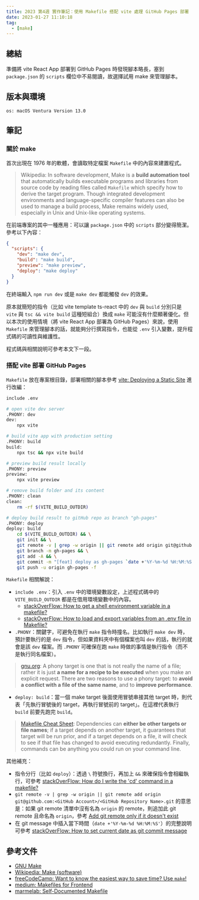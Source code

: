 ```yaml
---
title: 2023 第4週 實作筆記：使用 Makefile 搭配 vite 處理 GitHub Pages 部署
date: 2023-01-27 11:10:18
tag:
  - [make]
---
```


## 總結

準備將 vite React App 部署到 GitHub Pages 時發現腳本略長，塞到 `package.json` 的 `scripts` 欄位中不易閱讀，故選擇試用 make 來管理腳本。

## 版本與環境

```
os: macOS Ventura Version 13.0
```

## 筆記

### 關於 make

首次出現在 1976 年的軟體，會讀取特定檔案 `Makefile` 中的內容來建置程式。

> Wikipedia: In software development, Make is a **build automation tool** that automatically builds executable programs and libraries from source code by reading files called `Makefile` which specify how to derive the target program. Though integrated development environments and language-specific compiler features can also be used to manage a build process, Make remains widely used, especially in Unix and Unix-like operating systems.

在前端專案的其中一種應用：可以讓 `package.json` 中的 `scripts` 部分變得簡潔。參考以下內容：

```json
{
  "scripts": {
    "dev": "make dev",
    "build": "make build",
    "preview": "make preview",
    "deploy": "make deploy"
  }
}
```

在終端輸入 `npm run dev` 或是 `make dev` 都能觸發 `dev` 的效果。

原本就簡短的指令（比如 vite template ts-react 中的 `dev` 與 `build` 分別只是 `vite` 與 `tsc && vite build` 這種短組合）換成 `make` 可能沒有什麼顯著優化。但以本次的使用情境（將 vite React App 部署為 GitHub Pages）來說，使用 `Makefile` 來管理腳本的話，就能夠分行撰寫指令，也能從 `.env` 引入變數，提升程式碼的可讀性與維護性。

程式碼與相關說明可參考本文下一段。

### 搭配 vite 部署 GitHub Pages

`Makefile` 放在專案根目錄，部署相關的腳本參考 [vite: Deploying a Static Site](https://vitejs.dev/guide/static-deploy.html#github-pages) 進行改編：

```bash
include .env

# open vite dev server
.PHONY: dev
dev:
	npx vite

# build vite app with production setting
.PHONY: build
build:
	npx tsc && npx vite build

# preview build result locally
.PHONY: preview
preview:
	npx vite preview

# remove build folder and its content
.PHONY: clean
clean:
	rm -rf $(VITE_BUILD_OUTDIR)

# deploy build result to gitHub repo as branch "gh-pages"
.PHONY: deploy
deploy: build
	cd $(VITE_BUILD_OUTDIR) && \
	git init && \
	git remote -v | grep -w origin || git remote add origin git@github.com:<GitHub Account>/<GitHub Repository Name>.git && \
	git branch -m gh-pages && \
	git add -A && \
	git commit -m "[feat] deploy as gh-pages `date +'%Y-%m-%d %H:%M:%S'`" && \
	git push -u origin gh-pages -f
```

`Makefile` 相關解說：

- `include .env`：引入 `.env` 中的環境變數設定，上述程式碼中的 `VITE_BUILD_OUTDIR` 都是在借用環境變數中的內容。
  - [stackOverFlow: How to get a shell environment variable in a makefile?](https://stackoverflow.com/questions/28890634/how-to-get-a-shell-environment-variable-in-a-makefile)
  - [stackOverFlow: How to load and export variables from an .env file in Makefile?](https://stackoverflow.com/questions/44628206/how-to-load-and-export-variables-from-an-env-file-in-makefile)
- `.PHONY`：關鍵字，可避免在執行 `make` 指令時撞名。比如執行 `make dev` 時，預計要執行的是 `dev` 指令，但如果資料夾中有個檔案也叫 `dev` 的話，執行的就會是該 `dev` 檔案。而 `.PHONY` 可確保在跑 `make` 時做的事情是執行指令（而不是執行同名檔案）。

> [gnu.org](https://www.gnu.org/software/make/manual/html_node/Phony-Targets.html): A phony target is one that is not really the name of a file; rather it is just **a name for a recipe to be executed** when you make an explicit request. There are two reasons to use a phony target: to **avoid a conflict with a file of the same name**, and to **improve performance**.

- `deploy: build`：當一個 make target 後面使用冒號串接其他 target 時，則代表「先執行冒號後的 target，再執行冒號前的 target」。在這裡代表執行 `build` 前要先跑完 `build`。

> [Makefile Cheat Sheet](https://bytes.usc.edu/cs104/wiki/makefile/): Dependencies can **either be other targets or file names**; if a target depends on another target, it guarantees that target will be run prior, and if a target depends on a file, it will check to see if that file has changed to avoid executing redundantly. Finally, commands can be anything you could run on your command line.

其他補充：

- 指令分行（比如 `deploy`）：透過 `\` 符號換行，再加上 `&&` 來確保指令會相繼執行，可參考 [stackOverFlow: How do I write the 'cd' command in a makefile?](https://stackoverflow.com/questions/1789594/how-do-i-write-the-cd-command-in-a-makefile)
- `git remote -v | grep -w origin || git remote add origin git@github.com:<GitHub Account>/<GitHub Repository Name>.git` 的意思是：如果 git remote 清單中沒有名為 `origin` 的 remote，則追加此 git remote 且命名為 `origin`，參考 [Add git remote only if it doesn't exist](https://stackoverflow.com/questions/57935486/add-git-remote-only-if-it-doesnt-exist)
- 在 git message 中插入當下時間（`date +'%Y-%m-%d %H:%M:%S'`）的完整說明可參考 [stackOverFlow: How to set current date as git commit message](https://stackoverflow.com/questions/4654437/how-to-set-current-date-as-git-commit-message)

## 參考文件

- [GNU Make](https://www.gnu.org/software/make/)
- [Wikipedia: Make (software)](<https://en.wikipedia.org/wiki/Make_(software)>)
- [freeCodeCamp: Want to know the easiest way to save time? Use `make`!](https://www.freecodecamp.org/news/want-to-know-the-easiest-way-to-save-time-use-make-eec453adf7fe/)
- [medium: Makefiles for Frontend](https://medium.com/finn-no/makefiles-for-frontend-1779be46461b)
- [marmelab: Self-Documented Makefile](https://marmelab.com/blog/2016/02/29/auto-documented-makefile.html)
